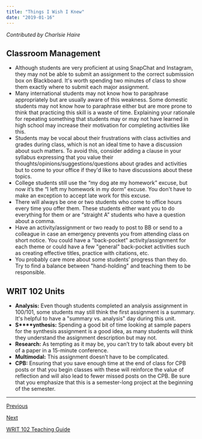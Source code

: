 ```yaml
---
title: "Things I Wish I Knew"
date: "2019-01-16"
---
```


_Contributed by Charlsie Haire_

## Classroom Management

- Although students are very proficient at using SnapChat and Instagram, they may not be able to submit an assignment to the correct submission box on Blackboard. It's worth spending two minutes of class to show them exactly where to submit each major assignment.
- Many international students may not know how to paraphrase appropriately but are usually aware of this weakness. Some domestic students may not know how to paraphrase either but are more prone to think that practicing this skill is a waste of time. Explaining your rationale for repeating something that students may or may not have learned in high school may increase their motivation for completing activities like this.
- Students may be vocal about their frustrations with class activities and grades during class, which is not an ideal time to have a discussion about such matters. To avoid this, consider adding a clause in your syllabus expressing that you value their thoughts/opinions/suggestions/questions about grades and activities but to come to your office if they'd like to have discussions about these topics.
- College students still use the “my dog ate my homework” excuse, but now it’s the “I left my homework in my dorm” excuse. You don't have to make an exception to accept late work for this excuse.
- There will always be one or two students who come to office hours every time you offer them. These students either want you to do everything for them or are “straight A” students who have a question about a comma.
- Have an activity/assignment or two ready to post to BB or send to a colleague in case an emergency prevents you from attending class on short notice. You could have a "back-pocket" activity/assignment for each theme or could have a few "general" back-pocket activities such as creating effective titles, practice with citations, etc.
- You probably care more about some students’ progress than they do. Try to find a balance between "hand-holding" and teaching them to be responsible.

## WRIT 102 Units

- **Analysis:** Even though students completed an analysis assignment in 100/101, some students may still think the first assignment is a summary. It's helpful to have a "summary vs. analysis" day during this unit.
- **S****ynthesis:** Spending a good bit of time looking at sample papers for the synthesis assignment is a good idea, as many students will think they understand the assignment description but may not.
- **Research:** As tempting as it may be, you can’t try to talk about every bit of a paper in a 15-minute conference.
- **Multimodal:** This assignment doesn’t have to be complicated.
- **CPB:** Ensuring that you save enough time at the end of class for CPB posts or that you begin classes with these will reinforce the value of reflection and will also lead to fewer missed posts on the CPB. Be sure that you emphasize that this is a semester-long project at the beginning of the semester.

* * *

[Previous](/guides/writing/writ102/about)

[Next](/guides/writing/writ102/feedback)

[WRIT 102 Teaching Guide](http://library.cwr.olemiss.edu/guides/writing/writ102)
